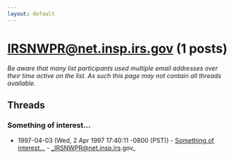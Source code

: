 ```yaml
---
layout: default
---
```


# IRSNWPR@net.insp.irs.gov (1 posts)

_Be aware that many list participants used multiple email addresses over their time active on the list. As such this page may not contain all threads available._

## Threads

### Something of interest...
+ 1997-04-03 (Wed, 2 Apr 1997 17:40:11 -0800 (PST)) - [Something of interest...](/archive/1997/04/b42b2db7e08f9855505e753f40e4a53d62fc94da774cb3ca653ceffa51eae133) - _IRSNWPR@net.insp.irs.gov_

